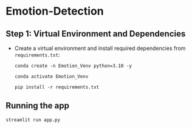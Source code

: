 # Emotion-Detection



## Step 1: Virtual Environment and Dependencies
- Create a virtual environment and install required dependencies from `requirements.txt`:
  ```
  conda create -n Emotion_Venv python=3.10 -y

  ```
  ```
  conda activate Emotion_Venv

  ```
  ```
  pip install -r requirements.txt
  ```

## Running the app 

```
streamlit run app.py
```

